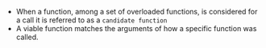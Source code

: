 - When a function, among a set of overloaded functions, is considered for a call it is referred to as a `candidate function`
- A viable function matches the arguments of how a specific function was called.